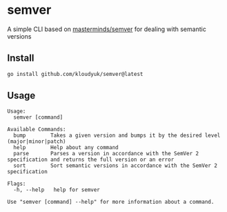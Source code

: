 # semver

A simple CLI based on [masterminds/semver](https://github.com/Masterminds/semver) for dealing with semantic versions

## Install

```sh
go install github.com/kloudyuk/semver@latest
```

## Usage

```text
Usage:
  semver [command]

Available Commands:
  bump        Takes a given version and bumps it by the desired level (major|minor|patch)
  help        Help about any command
  parse       Parses a version in accordance with the SemVer 2 specification and returns the full version or an error
  sort        Sort semantic versions in accordance with the SemVer 2 specification

Flags:
  -h, --help   help for semver

Use "semver [command] --help" for more information about a command.
```
